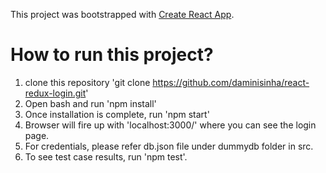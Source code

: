 
This project was bootstrapped with [Create React App](https://github.com/facebookincubator/create-react-app).

# How to run this project?
1. clone this repository 'git clone https://github.com/daminisinha/react-redux-login.git'
2. Open bash and run 'npm install'
3. Once installation is complete, run 'npm start'
4. Browser will fire up with 'localhost:3000/' where you can see the login page.
5. For credentials, please refer db.json file under dummydb folder in src.
6. To see test case results, run 'npm test'.


